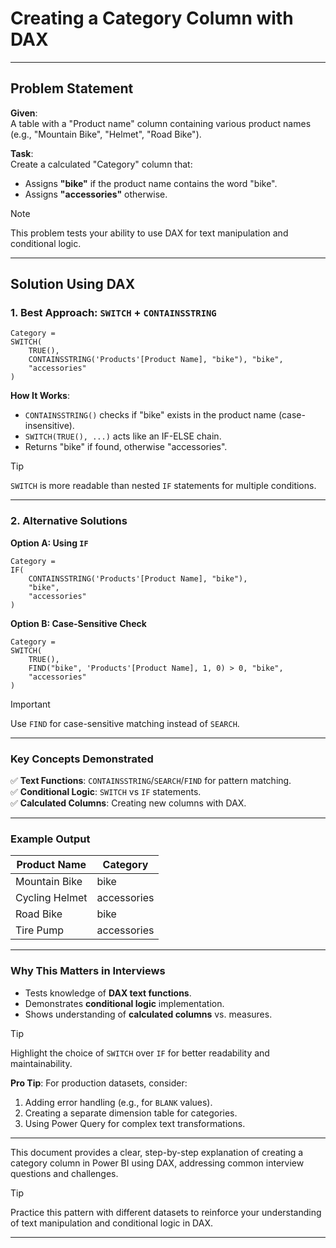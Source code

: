 # **Creating a Category Column with DAX**  

---

## **Problem Statement**  

**Given**:  
A table with a "Product name" column containing various product names (e.g., "Mountain Bike", "Helmet", "Road Bike").  

**Task**:  
Create a calculated "Category" column that:  
- Assigns **"bike"** if the product name contains the word "bike".  
- Assigns **"accessories"** otherwise.  

> [!NOTE]  
> This problem tests your ability to use DAX for text manipulation and conditional logic.  

---

## **Solution Using DAX**  

### **1. Best Approach: `SWITCH` + `CONTAINSSTRING`**  

```dax  
Category =  
SWITCH(  
    TRUE(),  
    CONTAINSSTRING('Products'[Product Name], "bike"), "bike",  
    "accessories"  
)  
```  

**How It Works**:  
- `CONTAINSSTRING()` checks if "bike" exists in the product name (case-insensitive).  
- `SWITCH(TRUE(), ...)` acts like an IF-ELSE chain.  
- Returns "bike" if found, otherwise "accessories".  

> [!TIP]  
> `SWITCH` is more readable than nested `IF` statements for multiple conditions.  

---

### **2. Alternative Solutions**  

**Option A: Using `IF`**  
```dax  
Category =  
IF(  
    CONTAINSSTRING('Products'[Product Name], "bike"),  
    "bike",  
    "accessories"  
)  
```  

**Option B: Case-Sensitive Check**  
```dax  
Category =  
SWITCH(  
    TRUE(),  
    FIND("bike", 'Products'[Product Name], 1, 0) > 0, "bike",  
    "accessories"  
)  
```  

> [!IMPORTANT]  
> Use `FIND` for case-sensitive matching instead of `SEARCH`.  

---

### **Key Concepts Demonstrated**  

✅ **Text Functions**: `CONTAINSSTRING`/`SEARCH`/`FIND` for pattern matching.  
✅ **Conditional Logic**: `SWITCH` vs `IF` statements.  
✅ **Calculated Columns**: Creating new columns with DAX.  

---

### **Example Output**  

| Product Name       | Category    |  
|--------------------|-------------|  
| Mountain Bike      | bike        |  
| Cycling Helmet     | accessories |  
| Road Bike          | bike        |  
| Tire Pump          | accessories |  

---

### **Why This Matters in Interviews**  

- Tests knowledge of **DAX text functions**.  
- Demonstrates **conditional logic** implementation.  
- Shows understanding of **calculated columns** vs. measures.  

> [!TIP]  
> Highlight the choice of `SWITCH` over `IF` for better readability and maintainability.  

**Pro Tip**: For production datasets, consider:  
1. Adding error handling (e.g., for `BLANK` values).  
2. Creating a separate dimension table for categories.  
3. Using Power Query for complex text transformations.  

---

This document provides a clear, step-by-step explanation of creating a category column in Power BI using DAX, addressing common interview questions and challenges.  

> [!TIP]  
> Practice this pattern with different datasets to reinforce your understanding of text manipulation and conditional logic in DAX.  

---
